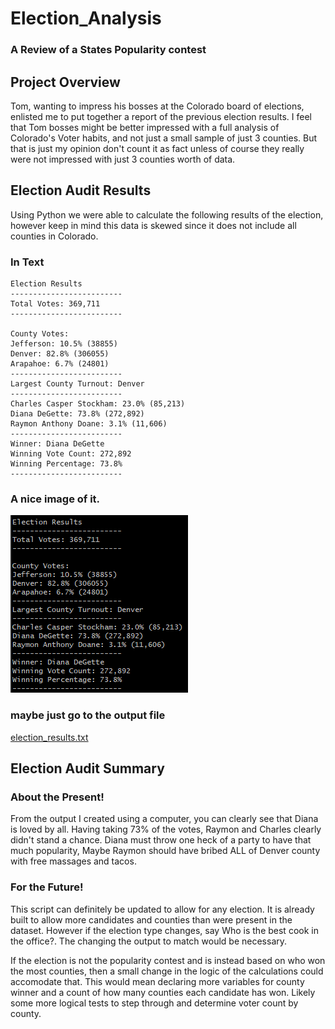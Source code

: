 # Election_Analysis
### A Review of a States Popularity contest

## Project Overview
Tom, wanting to impress his bosses at the Colorado board of elections, enlisted me to put together a report of the previous election results.  I feel that Tom bosses might be better impressed with a full analysis of Colorado's Voter habits, and not just a small sample of just 3 counties.  But that is just my opinion don't count it as fact unless of course they really were not impressed with just 3 counties worth of data.

## Election Audit Results
Using Python we were able to calculate the following results of the election,  however keep in mind this data is skewed since it does not include all counties in Colorado.
### In Text
```
Election Results
-------------------------
Total Votes: 369,711
-------------------------

County Votes:
Jefferson: 10.5% (38855)
Denver: 82.8% (306055)
Arapahoe: 6.7% (24801)
-------------------------
Largest County Turnout: Denver
-------------------------
Charles Casper Stockham: 23.0% (85,213)
Diana DeGette: 73.8% (272,892)
Raymon Anthony Doane: 3.1% (11,606)
-------------------------
Winner: Diana DeGette
Winning Vote Count: 272,892
Winning Percentage: 73.8%
-------------------------
```
### A nice image of it.

![Results](Resources/results.PNG)

### maybe just go to the output file
[election_results.txt](analysis/election_results.txt)

## Election Audit Summary
### About the Present!
From the output I created using a computer, you can clearly see that Diana is loved by all. Having taking 73% of the votes, Raymon and Charles clearly didn't stand a chance.  Diana must throw one heck of a party to have that much popularity, Maybe Raymon should have bribed ALL of Denver county with free massages and tacos.
### For the Future!
This script can definitely be updated to allow for any election.  It is already built to allow more candidates and counties than were present in the dataset. However if the election type changes, say Who is the best cook in the office?. The changing the output to match would be necessary.  

If the election is not the popularity contest and is instead based on who won the most counties, then a small change in the logic of the calculations could accomodate that. This would mean declaring more variables for county winner and a count of how many counties each candidate has won.  Likely some more logical tests to step through and determine voter count by county.
